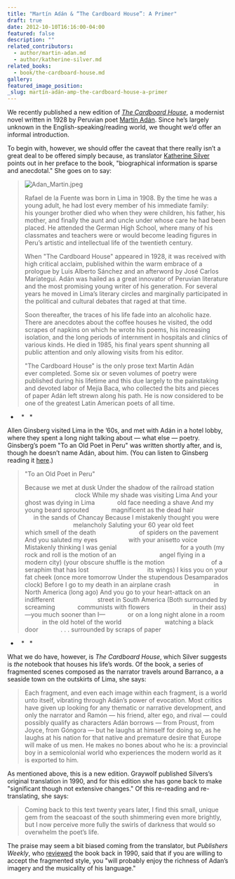 ```yaml
---
title: "Martín Adán & “The Cardboard House”: A Primer"
draft: true
date: 2012-10-10T16:16:00-04:00
featured: false
description: ""
related_contributors:
  - author/martin-adan.md
  - author/katherine-silver.md
related_books:
  - book/the-cardboard-house.md
gallery:
featured_image_position: 
_slug: martín-adán-amp-the-cardboard-house-a-primer
---
```


We recently published a new edition of [_The Cardboard House_](http://ndbooks.com/book/the-cardboard-house), a modernist novel written in 1928 by Peruvian poet [Martín Adán](http://ndbooks.com/author/martin-adan). Since he’s largely unknown in the English-speaking/reading world, we thought we’d offer an informal introduction. 

To begin with, however, we should offer the caveat that there really isn’t a great deal to be offered simply because, as translator [Katherine Silver](http://ndbooks.com/author/katherine-silver) points out in her preface to the book, "biographical information is sparse and anecdotal." She goes on to say:

> ![Adan_Martin.jpeg](https://www.ndbooks.com/images/authors/Adan_Martin.jpeg)
> 
> Rafael de la Fuente was born in Lima in 1908. By the time he was a young adult, he had lost every member of his immediate family: his younger brother died who when they were children, his father, his mother, and finally the aunt and uncle under whose care he had been placed. He attended the German High School, where many of his classmates and teachers were or would become leading figures in Peru’s artistic and intellectual life of the twentieth century.
> 
> When "The Cardboard House" appeared in 1928, it was received with high critical acclaim, published within the warm embrace of a prologue by Luis Alberto Sánchez and an afterword by José Carlos Maríategui. Adán was hailed as a great innovator of Peruvian literature and the most promising young writer of his generation. For several years he moved in Lima’s literary circles and marginally participated in the political and cultural debates that raged at that time. 
> 
> Soon thereafter, the traces of his life fade into an alcoholic haze. There are anecdotes about the coffee houses he visited, the odd scrapes of napkins on which he wrote his poems, his increasing isolation, and the long periods of internment in hospitals and clinics of various kinds. He died in 1985, his final years spent shunning all public attention and only allowing visits from his editor.
> 
> "The Cardboard House" is the only prose text Martin Adán ever completed. Some six or seven volumes of poetry were published during his lifetime and this due largely to the painstaking and devoted labor of Mejía Baca, who collected the bits and pieces of paper Adán left strewn along his path. He is now considered to be one of the greatest Latin American poets of all time. 

*   *   *

Allen Ginsberg visited Lima in the ’60s, and met with Adán in a hotel lobby, where they spent a long night talking about — what else — poetry. Ginsberg’s poem "To an Old Poet in Peru" was written shortly after, and is, though he doesn’t name Adán, about him. (You can listen to Ginsberg reading it [here](http://media.sas.upenn.edu/pennsound/authors/Ginsberg/Vancouver-Conference/Ginsberg-Allen_23_To-an-Old-Poet-in-Peru_Vancouver-Conference_07-31-63.mp3).)

> "To an Old Poet in Peru"
> 
> Because we met at dusk
> Under the shadow of the railroad station
>                                      clock
> While my shade was visiting Lima
> And your ghost was dying in Lima
>             old face needing a shave
> And my young beard sprouted
>             magnificent as the dead hair
>                          in the sands of Chancay
> Because I mistakenly thought you were
>                                 melancholy
> Saluting your 60 year old feet
>             which smell of the death
>                         of spiders on the pavement
> And you saluted my eyes
>                  with your anisetto voice
> Mistakenly thinking I was genial
>                                     for a youth
> (my rock and roll is the motion of an
>                         angel flying in a modern city)
> (your obscure shuffle is the motion
>                           of a seraphim that has lost
>                                  its wings)
> I kiss you on your fat cheek (once more tomorrow
> Under the stupendous Desamparados clock)
> Before I go to my death in an airplane crash
>                         in North America (long ago)
> And you go to your heart-attack on an indifferent
>                         street in South America
> (Both surrounded by screaming
>             communists with flowers
>                         in their ass)
> —you much sooner than I—
>             or on a long night alone in a room
>             in the old hotel of the world
>                         watching a black door
>             . . . surrounded by scraps of paper

*   *   *

What we do have, however, is _The Cardboard House_, which Silver suggests is _the_ notebook that houses his life’s words. Of the book, a series of fragmented scenes composed as the narrator travels around Barranco, a a seaside town on the outskirts of Lima, she says:

> Each fragment, and even each image within each fragment, is a world unto itself, vibrating through Adán’s power of evocation. Most critics have given up looking for any thematic or narrative development, and only the narrator and Ramón — his friend, alter ego, and rival — could possibly qualify as characters Adán borrows — from Proust, from Joyce, from Góngora — but he laughs at himself for doing so, as he laughs at his nation for that native and premature desire that Europe will make of us men. He makes no bones about who he is: a provincial boy in a semicolonial world who experiences the modern world as it is exported to him.

As mentioned above, this is a new edition. Graywolf published Silvers’s original translation in 1990, and for this edition she has gone back to make "significant though not extensive changes." Of this re-reading and re-translating, she says:

> Coming back to this text twenty years later, I find this small, unique gem from the seacoast of the south shimmering even more brightly, but I now perceive more fully the swirls of darkness that would so overwhelm the poet’s life.

The praise may seem a bit biased coming from the translator, but _Publishers Weekly_, who [reviewed](http://www.publishersweekly.com/978-1-55597-129-8) the book back in 1990, said that if you are willing to accept the fragmented style, you "will probably enjoy the richness of Adan’s imagery and the musicality of his language."


